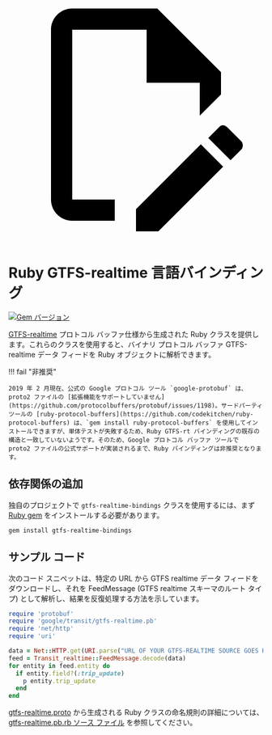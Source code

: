 <a class="pencil-link" href="https://github.com/MobilityData/gtfs-realtime-bindings/edit/master/ruby/README.md" title="Edit this page" target="_blank">
    <svg class="pencil" xmlns="http://www.w3.org/2000/svg" viewBox="0 0 24 24"><path d="M10 20H6V4h7v5h5v3.1l2-2V8l-6-6H6c-1.1 0-2 .9-2 2v16c0 1.1.9 2 2 2h4v-2m10.2-7c.1 0 .3.1.4.2l1.3 1.3c.2.2.2.6 0 .8l-1 1-2.1-2.1 1-1c.1-.1.2-.2.4-.2m0 3.9L14.1 23H12v-2.1l6.1-6.1 2.1 2.1Z"></path></svg>
  </a>

# Ruby GTFS-realtime 言語バインディング

[![Gem バージョン](https://badge.fury.io/rb/gtfs-realtime-bindings.svg)](https://badge.fury.io/rb/gtfs-realtime-bindings)

[GTFS-realtime](https://github.com/google/transit/tree/master/gtfs-realtime) プロトコル バッファ仕様から生成された Ruby クラスを提供します。これらのクラスを使用すると、バイナリ プロトコル バッファ GTFS-realtime データ フィードを Ruby オブジェクトに解析できます。

!!! fail "非推奨"

    2019 年 2 月現在、公式の Google プロトコル ツール `google-protobuf` は、proto2 ファイルの [拡張機能をサポートしていません](https://github.com/protocolbuffers/protobuf/issues/1198)。サードパーティ ツールの [ruby-protocol-buffers](https://github.com/codekitchen/ruby-protocol-buffers) は、`gem install ruby​​-protocol-buffers` を使用してインストールできますが、単体テストが失敗するため、Ruby GTFS-rt バインディングの既存の構造と一致していないようです。そのため、Google プロトコル バッファ ツールで proto2 ファイルの公式サポートが実装されるまで、Ruby バインディングは非推奨となります。

## 依存関係の追加

独自のプロジェクトで `gtfs-realtime-bindings` クラスを使用するには、まず [Ruby gem](https://rubygems.org/gems/gtfs-realtime-bindings) をインストールする必要があります。

```
gem install gtfs-realtime-bindings
```

## サンプル コード

次のコード スニペットは、特定の URL から GTFS realtime データ フィードをダウンロードし、それを FeedMessage (GTFS realtime スキーマのルート タイプ) として解析し、結果を反復処理する方法を示しています。

```ruby
require 'protobuf'
require 'google/transit/gtfs-realtime.pb'
require 'net/http'
require 'uri'

data = Net::HTTP.get(URI.parse("URL OF YOUR GTFS-REALTIME SOURCE GOES HERE"))
feed = Transit_realtime::FeedMessage.decode(data)
for entity in feed.entity do
  if entity.field?(:trip_update)
    p entity.trip_update
  end
end
```

[gtfs-realtime.proto](https://github.com/google/transit/blob/master/gtfs-realtime/proto/gtfs-realtime.proto) から生成される Ruby クラスの命名規則の詳細については、[gtfs-realtime.pb.rb ソース ファイル](https://github.com/MobilityData/gtfs-realtime-bindings/blob/master/ruby/lib/google/transit/gtfs-realtime.pb.rb) を参照してください。